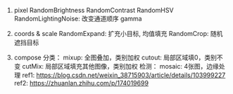 1. pixel 
    RandomBrightness
    RandomContrast
    RandomHSV
    RandomLightingNoise: 改变通道顺序
    gamma

2. coords & scale
    RandomExpand: 扩充小目标, 均值填充
    RandomCrop: 随机遮挡目标


3. compose
    分类：
        mixup: 全图叠加，类别加权
        cutout: 局部区域填0，类别不变
        cutMix: 局部区域填充其他图像，类别加权
    检测：
        mosaic: 4张图，边缘处理
    ref1: https://blog.csdn.net/weixin_38715903/article/details/103999227
    ref2: https://zhuanlan.zhihu.com/p/174019699
    




